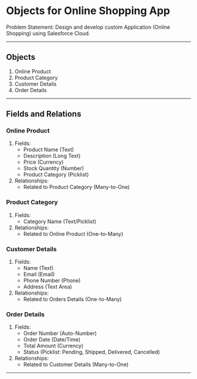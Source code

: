 # Objects for Online Shopping App

Problem Statement: Design and develop custom Application (Online Shopping) using Salesforce Cloud.

---

## Objects

1. Online Product
2. Product Category
3. Customer Details
4. Order Details 

---

## Fields and Relations

### Online Product

1. Fields:
    - Product Name (Text)
    - Description (Long Text)
    - Price (Currency)
    - Stock Quantity (Number)
    - Product Category (Picklist)
2. Relationships:
    - Related to Product Category (Many-to-One)

### Product Category

1. Fields:
    - Category Name (Text/Picklist)
2. Relationships:
    - Related to Online Product (One-to-Many)

### Customer Details

1. Fields:
    - Name (Text)
    - Email (Email)
    - Phone Number (Phone)
    - Address (Text Area)
2. Relationships:
    - Related to Orders Details (One-to-Many)

### Order Details

1. Fields:
    - Order Number (Auto-Number)
    - Order Date (Date/Time)
    - Total Amount (Currency)
    - Status (Picklist: Pending, Shipped, Delivered, Cancelled)
2. Relationships:
    - Related to Customer Details (Many-to-One)

---
